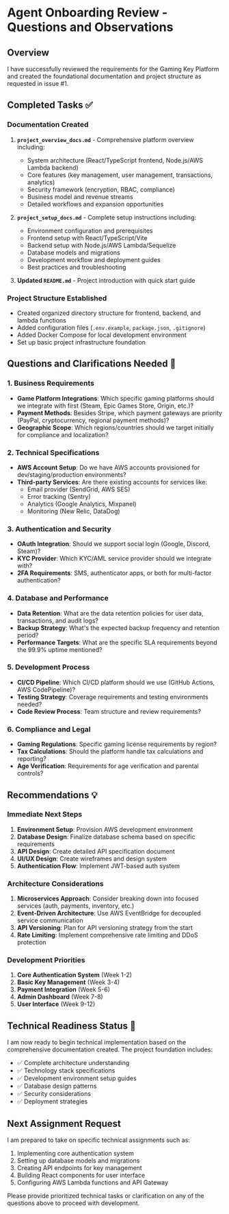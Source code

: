 # Agent Onboarding Review - Questions and Observations

## Overview
I have successfully reviewed the requirements for the Gaming Key Platform and created the foundational documentation and project structure as requested in issue #1.

## Completed Tasks ✅

### Documentation Created
1. **`project_overview_docs.md`** - Comprehensive platform overview including:
   - System architecture (React/TypeScript frontend, Node.js/AWS Lambda backend)
   - Core features (key management, user management, transactions, analytics)
   - Security framework (encryption, RBAC, compliance)
   - Business model and revenue streams
   - Detailed workflows and expansion opportunities

2. **`project_setup_docs.md`** - Complete setup instructions including:
   - Environment configuration and prerequisites
   - Frontend setup with React/TypeScript/Vite
   - Backend setup with Node.js/AWS Lambda/Sequelize
   - Database models and migrations
   - Development workflow and deployment guides
   - Best practices and troubleshooting

3. **Updated `README.md`** - Project introduction with quick start guide

### Project Structure Established
- Created organized directory structure for frontend, backend, and lambda functions
- Added configuration files (`.env.example`, `package.json`, `.gitignore`)
- Added Docker Compose for local development environment
- Set up basic project infrastructure foundation

## Questions and Clarifications Needed 🤔

### 1. Business Requirements
- **Game Platform Integrations**: Which specific gaming platforms should we integrate with first (Steam, Epic Games Store, Origin, etc.)?
- **Payment Methods**: Besides Stripe, which payment gateways are priority (PayPal, cryptocurrency, regional payment methods)?
- **Geographic Scope**: Which regions/countries should we target initially for compliance and localization?

### 2. Technical Specifications
- **AWS Account Setup**: Do we have AWS accounts provisioned for dev/staging/production environments?
- **Third-party Services**: Are there existing accounts for services like:
  - Email provider (SendGrid, AWS SES)
  - Error tracking (Sentry)
  - Analytics (Google Analytics, Mixpanel)
  - Monitoring (New Relic, DataDog)

### 3. Authentication and Security
- **OAuth Integration**: Should we support social login (Google, Discord, Steam)?
- **KYC Provider**: Which KYC/AML service provider should we integrate with?
- **2FA Requirements**: SMS, authenticator apps, or both for multi-factor authentication?

### 4. Database and Performance
- **Data Retention**: What are the data retention policies for user data, transactions, and audit logs?
- **Backup Strategy**: What's the expected backup frequency and retention period?
- **Performance Targets**: What are the specific SLA requirements beyond the 99.9% uptime mentioned?

### 5. Development Process
- **CI/CD Pipeline**: Which CI/CD platform should we use (GitHub Actions, AWS CodePipeline)?
- **Testing Strategy**: Coverage requirements and testing environments needed?
- **Code Review Process**: Team structure and review requirements?

### 6. Compliance and Legal
- **Gaming Regulations**: Specific gaming license requirements by region?
- **Tax Calculations**: Should the platform handle tax calculations and reporting?
- **Age Verification**: Requirements for age verification and parental controls?

## Recommendations 💡

### Immediate Next Steps
1. **Environment Setup**: Provision AWS development environment
2. **Database Design**: Finalize database schema based on specific requirements
3. **API Design**: Create detailed API specification document
4. **UI/UX Design**: Create wireframes and design system
5. **Authentication Flow**: Implement JWT-based auth system

### Architecture Considerations
1. **Microservices Approach**: Consider breaking down into focused services (auth, payments, inventory, etc.)
2. **Event-Driven Architecture**: Use AWS EventBridge for decoupled service communication
3. **API Versioning**: Plan for API versioning strategy from the start
4. **Rate Limiting**: Implement comprehensive rate limiting and DDoS protection

### Development Priorities
1. **Core Authentication System** (Week 1-2)
2. **Basic Key Management** (Week 3-4)
3. **Payment Integration** (Week 5-6)
4. **Admin Dashboard** (Week 7-8)
5. **User Interface** (Week 9-12)

## Technical Readiness Status 🚀

I am now ready to begin technical implementation based on the comprehensive documentation created. The project foundation includes:

- ✅ Complete architecture understanding
- ✅ Technology stack specifications
- ✅ Development environment setup guides
- ✅ Database design patterns
- ✅ Security considerations
- ✅ Deployment strategies

## Next Assignment Request

I am prepared to take on specific technical assignments such as:
1. Implementing core authentication system
2. Setting up database models and migrations
3. Creating API endpoints for key management
4. Building React components for user interface
5. Configuring AWS Lambda functions and API Gateway

Please provide prioritized technical tasks or clarification on any of the questions above to proceed with development.